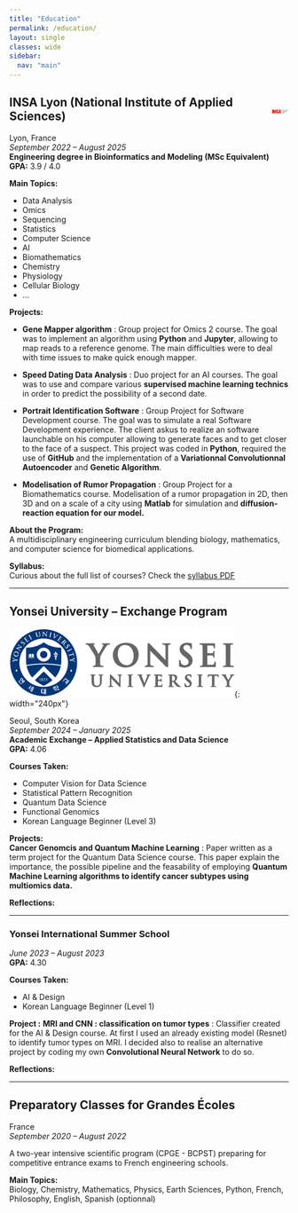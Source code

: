 ```yaml
---
title: "Education"
permalink: /education/
layout: single
classes: wide
sidebar:
  nav: "main"
---
```


## INSA Lyon (National Institute of Applied Sciences) <img src="/pictures/insa_logo.png" alt="INSA Logo" width="30" style="vertical-align: middle; float: right; margin-left: 10px;">


Lyon, France  
*September 2022 – August 2025*  
**Engineering degree in Bioinformatics and Modeling (MSc Equivalent)**  
**GPA:** 3.9 / 4.0

**Main Topics:**  
  - Data Analysis
  - Omics
  - Sequencing
  - Statistics
  - Computer Science
  - AI
  - Biomathematics
  - Chemistry
  - Physiology
  - Cellular Biology
  - ...

**Projects:**  
- **Gene Mapper algorithm** : Group project for Omics 2 course. The goal was to implement an algorithm using **Python** and **Jupyter**, allowing to map reads to a reference genome. The main difficulties were to deal with time issues to make quick enough mapper.
  
- **Speed Dating Data Analysis** : Duo project for an AI courses. The goal was to use and compare various **supervised machine learning technics** in order to predict the possibility of a second date.
  
- **Portrait Identification Software** : Group Project for Software Development course. The goal was to simulate a real Software Development experience. The client askus to realize an software launchable on his computer allowing to generate faces and to get closer to the face of a suspect. This project was coded in **Python**, required the use of **GitHub** and the implementation of a **Variationnal Convolutionnal Autoencoder** and **Genetic Algorithm**.
  
- **Modelisation of Rumor Propagation** : Group Project for a Biomathematics course. Modelisation of a rumor propagation in 2D, then 3D and on a scale of a city using **Matlab** for simulation and **diffusion-reaction equation for our model.** 
  


**About the Program:**  
A multidisciplinary engineering curriculum blending biology, mathematics, and computer science for biomedical applications.

**Syllabus:**  
Curious about the full list of courses? Check the [syllabus PDF](pictures/syllabus.pdf)

---

## Yonsei University – Exchange Program

![yonsei_logo](/pictures/yonsei_logo.png){: width="240px"}

Seoul, South Korea  
*September 2024 – January 2025*  
**Academic Exchange – Applied Statistics and Data Science**  
**GPA:** 4.06 

**Courses Taken:**  
- Computer Vision for Data Science  
- Statistical Pattern Recognition  
- Quantum Data Science  
- Functional Genomics  
- Korean Language Beginner (Level 3)

**Projects:**  
**Cancer Genomcis and Quantum Machine Learning** : Paper written as a term project for the Quantum Data Science course. This paper explain the importance, the possible pipeline and the feasability of employing **Quantum Machine Learning algorithms to identify cancer subtypes using multiomics data.**

**Reflections:**  


---

### Yonsei International Summer School

*June 2023 – August 2023*  
**GPA:** 4.30 

**Courses Taken:**  
- AI & Design  
- Korean Language Beginner (Level 1)

**Project :**
**MRI and CNN : classification on tumor types** : Classifier created for the AI & Design course. At first I used an already existing model (Resnet) to identify tumor types on MRI. I decided also to realise an alternative project by coding my own **Convolutional Neural Network** to do so.

**Reflections:**  


---

## Preparatory Classes for Grandes Écoles

France  
*September 2020 – August 2022*

A two-year intensive scientific program (CPGE - BCPST) preparing for competitive entrance exams to French engineering schools.

**Main Topics:**  
Biology, Chemistry, Mathematics, Physics, Earth Sciences, Python, French, Philosophy, English, Spanish (optionnal)








